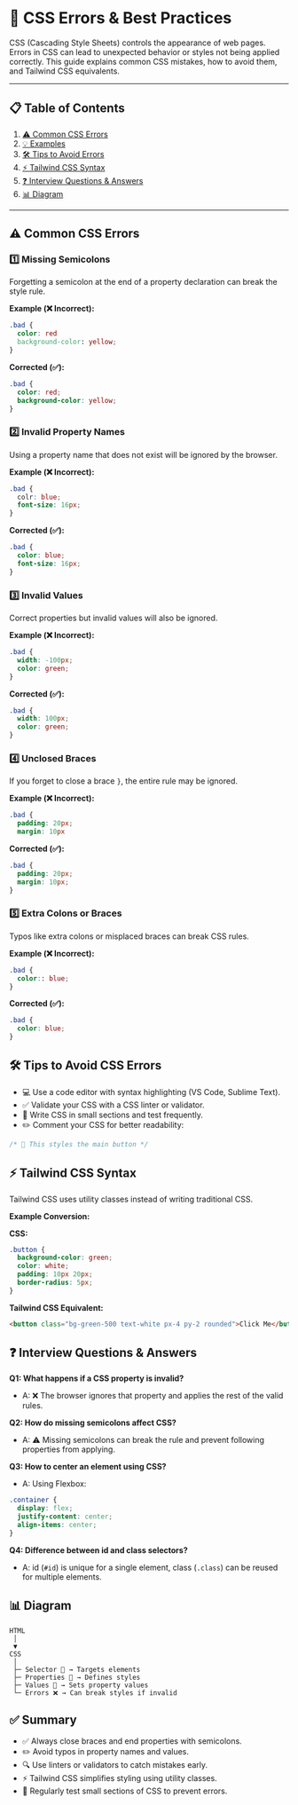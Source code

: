 # 🎨 CSS Errors & Best Practices

CSS (Cascading Style Sheets) controls the appearance of web pages. Errors in CSS can lead to unexpected behavior or styles not being applied correctly. This guide explains common CSS mistakes, how to avoid them, and Tailwind CSS equivalents.

---

## 📋 Table of Contents

1. [⚠️ Common CSS Errors](#common-css-errors)
2. [💡 Examples](#examples)
3. [🛠 Tips to Avoid Errors](#tips-to-avoid-errors)
4. [⚡ Tailwind CSS Syntax](#tailwind-css-syntax)
5. [❓ Interview Questions & Answers](#interview-questions--answers)
6. [📊 Diagram](#diagram)

---

## ⚠️ Common CSS Errors

### 1️⃣ Missing Semicolons

Forgetting a semicolon at the end of a property declaration can break the style rule.

**Example (❌ Incorrect):**

```css
.bad {
  color: red
  background-color: yellow;
}
```

**Corrected (✅):**

```css
.bad {
  color: red;
  background-color: yellow;
}
```

### 2️⃣ Invalid Property Names

Using a property name that does not exist will be ignored by the browser.

**Example (❌ Incorrect):**

```css
.bad {
  colr: blue;
  font-size: 16px;
}
```

**Corrected (✅):**

```css
.bad {
  color: blue;
  font-size: 16px;
}
```

### 3️⃣ Invalid Values

Correct properties but invalid values will also be ignored.

**Example (❌ Incorrect):**

```css
.bad {
  width: -100px;
  color: green;
}
```

**Corrected (✅):**

```css
.bad {
  width: 100px;
  color: green;
}
```

### 4️⃣ Unclosed Braces

If you forget to close a brace `}`, the entire rule may be ignored.

**Example (❌ Incorrect):**

```css
.bad {
  padding: 20px;
  margin: 10px
```

**Corrected (✅):**

```css
.bad {
  padding: 20px;
  margin: 10px;
}
```

### 5️⃣ Extra Colons or Braces

Typos like extra colons or misplaced braces can break CSS rules.

**Example (❌ Incorrect):**

```css
.bad {
  color:: blue;
}
```

**Corrected (✅):**

```css
.bad {
  color: blue;
}
```

## 🛠 Tips to Avoid CSS Errors

* 💻 Use a code editor with syntax highlighting (VS Code, Sublime Text).
* ✅ Validate your CSS with a CSS linter or validator.
* 📝 Write CSS in small sections and test frequently.
* ✏️ Comment your CSS for better readability:

```css
/* 🎯 This styles the main button */
```

## ⚡ Tailwind CSS Syntax

Tailwind CSS uses utility classes instead of writing traditional CSS.

**Example Conversion:**

**CSS:**

```css
.button {
  background-color: green;
  color: white;
  padding: 10px 20px;
  border-radius: 5px;
}
```

**Tailwind CSS Equivalent:**

```html
<button class="bg-green-500 text-white px-4 py-2 rounded">Click Me</button>
```

## ❓ Interview Questions & Answers

**Q1: What happens if a CSS property is invalid?**

* A: ❌ The browser ignores that property and applies the rest of the valid rules.

**Q2: How do missing semicolons affect CSS?**

* A: ⚠️ Missing semicolons can break the rule and prevent following properties from applying.

**Q3: How to center an element using CSS?**

* A: Using Flexbox:

```css
.container {
  display: flex;
  justify-content: center;
  align-items: center;
}
```

**Q4: Difference between id and class selectors?**

* A: id (`#id`) is unique for a single element, class (`.class`) can be reused for multiple elements.

## 📊 Diagram

```
HTML
 │
 ▼
CSS
 │
 ├─ Selector 🔹 → Targets elements
 ├─ Properties 🔹 → Defines styles
 ├─ Values 🔹 → Sets property values
 └─ Errors ❌ → Can break styles if invalid
```

## ✅ Summary

* ✅ Always close braces and end properties with semicolons.
* ✏️ Avoid typos in property names and values.
* 🔍 Use linters or validators to catch mistakes early.
* ⚡ Tailwind CSS simplifies styling using utility classes.
* 🧪 Regularly test small sections of CSS to prevent errors.
